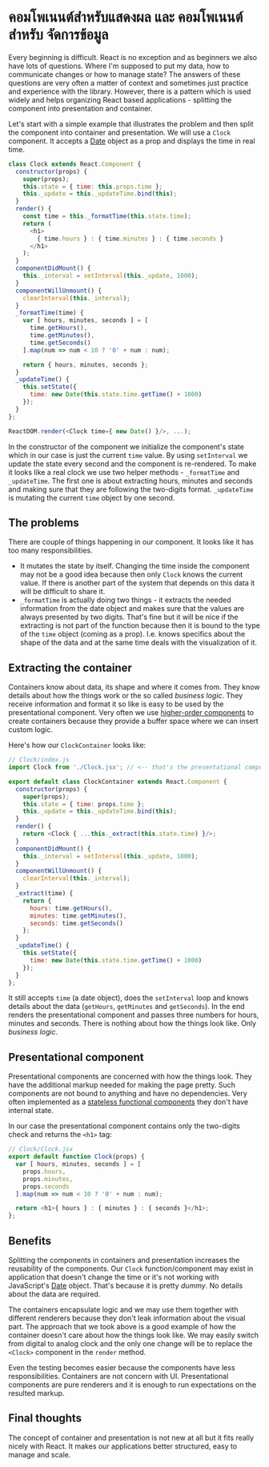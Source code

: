 # คอมโพเนนต์สำหรับแสดงผล และ คอมโพเนนต์สำหรับ จัดการข้อมูล

Every beginning is difficult. React is no exception and as beginners we also have lots of questions. Where I'm supposed to put my data, how to communicate changes or how to manage state? The answers of these questions are very often a matter of context and sometimes just practice and experience with the library. However, there is a pattern which is used widely and helps organizing React based applications - splitting the component into presentation and container.

Let's start with a simple example that illustrates the problem and then split the component into container and presentation. We will use a `Clock` component. It accepts a [Date](https://developer.mozilla.org/en-US/docs/Web/JavaScript/Reference/Global_Objects/Date) object as a prop and displays the time in real time.

```js
class Clock extends React.Component {
  constructor(props) {
    super(props);
    this.state = { time: this.props.time };
    this._update = this._updateTime.bind(this);
  }
  render() {
    const time = this._formatTime(this.state.time);
    return (
      <h1>
        { time.hours } : { time.minutes } : { time.seconds }
      </h1>
    );
  }
  componentDidMount() {
    this._interval = setInterval(this._update, 1000);
  }
  componentWillUnmount() {
    clearInterval(this._interval);
  }
  _formatTime(time) {
    var [ hours, minutes, seconds ] = [
      time.getHours(),
      time.getMinutes(),
      time.getSeconds()
    ].map(num => num < 10 ? '0' + num : num);

    return { hours, minutes, seconds };
  }
  _updateTime() {
    this.setState({
      time: new Date(this.state.time.getTime() + 1000)
    });
  }
};

ReactDOM.render(<Clock time={ new Date() }/>, ...);
```

In the constructor of the component we initialize the component's state which in our case is just the current `time` value. By using `setInterval` we update the state every second and the component is re-rendered. To make it looks like a real clock we use two helper methods - `_formatTime` and `_updateTime`. The first one is about extracting hours, minutes and seconds and making sure that they are following the two-digits format. `_updateTime` is mutating the current `time` object by one second.

## The problems

There are couple of things happening in our component. It looks like it has too many responsibilities.

* It mutates the state by itself. Changing the time inside the component may not be a good idea because then only `Clock` knows the current value. If there is another part of the system that depends on this data it will be difficult to share it.
* `_formatTime` is actually doing two things - it extracts the needed information from the date object and makes sure that the values are always presented by two digits. That's fine but it will be nice if the extracting is not part of the function because then it is bound to the type of the `time` object (coming as a prop). I.e. knows specifics about the shape of the data and at the same time deals with the visualization of it.

## Extracting the container

Containers know about data, its shape and where it comes from. They know details about how the things work or the so called *business logic*. They receive information and format it so like is easy to be used by the presentational component. Very often we use [higher-order components](https://github.com/krasimir/react-in-patterns/tree/master/patterns/higher-order-components) to create containers because they provide a buffer space where we can insert custom logic.

Here's how our `ClockContainer` looks like:

<span class="new-page"></span>

```js
// Clock/index.js
import Clock from './Clock.jsx'; // <-- that's the presentational component

export default class ClockContainer extends React.Component {
  constructor(props) {
    super(props);
    this.state = { time: props.time };
    this._update = this._updateTime.bind(this);
  }
  render() {
    return <Clock { ...this._extract(this.state.time) }/>;
  }
  componentDidMount() {
    this._interval = setInterval(this._update, 1000);
  }
  componentWillUnmount() {
    clearInterval(this._interval);
  }
  _extract(time) {
    return {
      hours: time.getHours(),
      minutes: time.getMinutes(),
      seconds: time.getSeconds()
    };
  }
  _updateTime() {
    this.setState({
      time: new Date(this.state.time.getTime() + 1000)
    });
  }
};
```

It still accepts `time` (a date object), does the `setInterval` loop and knows details about the data (`getHours`, `getMinutes` and `getSeconds`). In the end renders the presentational component and passes three numbers for hours, minutes and seconds. There is nothing about how the things look like. Only *business logic*.

## Presentational component

Presentational components are concerned with how the things look. They have the additional markup needed for making the page pretty. Such components are not bound to anything and have no dependencies. Very often implemented as a [stateless functional components](https://facebook.github.io/react/blog/2015/10/07/react-v0.14.html#stateless-functional-components) they don't have internal state.

In our case the presentational component contains only the two-digits check and returns the `<h1>` tag:

```js
// Clock/Clock.jsx
export default function Clock(props) {
  var [ hours, minutes, seconds ] = [
    props.hours,
    props.minutes,
    props.seconds
  ].map(num => num < 10 ? '0' + num : num);

  return <h1>{ hours } : { minutes } : { seconds }</h1>;
};
```

## Benefits

Splitting the components in containers and presentation increases the reusability of the components. Our `Clock` function/component may exist in application that doesn't change the time or it's not working with JavaScript's [Date](https://developer.mozilla.org/en-US/docs/Web/JavaScript/Reference/Global_Objects/Date) object. That's because it is pretty *dummy*. No details about the data are required.

The containers encapsulate logic and we may use them together with different renderers because they don't leak information about the visual part. The approach that we took above is a good example of how the container doesn't care about how the things look like. We may easily switch from digital to analog clock and the only one change will be to replace the `<Clock>` component in the `render` method.

Even the testing becomes easier because the components have less responsibilities. Containers are not concern with UI. Presentational components are pure renderers and it is enough to run expectations on the resulted markup.

## Final thoughts

The concept of container and presentation is not new at all but it fits really nicely with React. It makes our applications better structured, easy to manage and scale.
